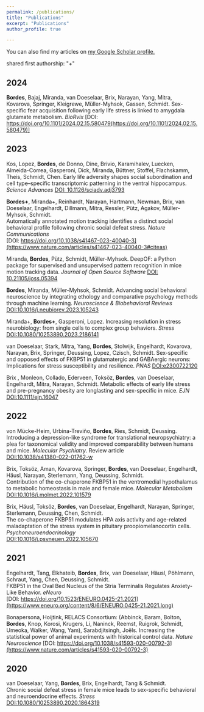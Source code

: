 ```yaml
---
permalink: /publications/
title: "Publications"
excerpt: "Publications"
author_profile: true

---
```


  You can also find my articles on <u><a href="https://scholar.google.com/citations?user=T6pswigAAAAJ&hl=en&oi=ao">my Google Scholar profile</a>.</u>

shared first authorship: "+"
## 2024
**Bordes**, Bajaj, Miranda, van Doeselaar, Brix, Narayan, Yang, Mitra, Kovarova, Springer, Kleigrewe, Müller-Myhsok, Gassen, Schmidt. Sex-specific fear acquisition following early life stress is linked to amygdala glutamate metabolism. *BioRvix* [DOI: https://doi.org/10.1101/2024.02.15.580479(https://doi.org/10.1101/2024.02.15.580479)]


## 2023
Kos, Lopez, **Bordes**, de Donno, Dine, Brivio, Karamihalev, Luecken, Almeida-Correa, Gasperoni, Dick, Miranda, Büttner, Stoffel, Flachskamm, Theis, Schmidt, Chen.
Early life adversity shapes social subordination and cell type–specific transcriptomic patterning in the ventral hippocampus. *Science Advances*
[DOI: 10.1126/sciadv.adj3793](https://www.science.org/doi/full/10.1126/sciadv.adj3793)

**Bordes+**, Miranda+, Reinhardt, Narayan, Hartmann, Newman, Brix, van Doeselaar, Engelhardt, Dillmann, Mitra, Ressler, Pütz, Agakov, Müller-Myhsok, Schmidt.  
Automatically annotated motion tracking identifies a distinct social behavioral profile following chronic social defeat stress. *Nature Communications*  
[DOI: https://doi.org/10.1038/s41467-023-40040-3](https://www.nature.com/articles/s41467-023-40040-3#citeas)

Miranda, **Bordes**, Pütz, Schmidt, Müller-Myhsok.
DeepOF: a Python package for supervised and unsupervised pattern recognition in mice motion tracking data. *Journal of Open Source Software*
[DOI: 10.21105/joss.05394](https://joss.theoj.org/papers/10.21105/joss.05394)

**Bordes**, Miranda, Müller-Myhsok, Schmidt.
Advancing social behavioral neuroscience by integrating ethology and comparative psychology methods through machine learning. *Neuroscience & Biobehavioral Reviews*
[DOI:10.1016/j.neubiorev.2023.105243](https://doi.org/10.1016/j.neubiorev.2023.105243)

Miranda+, **Bordes+**, Gasperoni, Lopez.
Increasing resolution in stress neurobiology: from single cells to complex group behaviors. *Stress*
[DOI:10.1080/10253890.2023.2186141](https://www.tandfonline.com/doi/full/10.1080/10253890.2023.2186141)


van Doeselaar, Stark, Mitra, Yang, **Bordes**, Stolwijk, Engelhardt, Kovarova, Narayan, Brix, Springer, Deussing, Lopez, Czisch, Schmidt.
Sex-specific and opposed effects of FKBP51 in glutamatergic and GABAergic neurons: Implications for stress susceptibility and resilience. *PNAS*
[DOI:e2300722120](https://www.pnas.org/doi/10.1073/pnas.2300722120)


Brix , Monleon, Collado, Ederveen, Toksöz, **Bordes**, van Doeselaar, Engelhardt, Mitra, Narayan, Schmidt.
Metabolic effects of early life stress and pre-pregnancy obesity are longlasting and sex-specific in mice. *EJN*
[DOI:10.1111/ejn.16047](https://onlinelibrary.wiley.com/doi/full/10.1111/ejn.16047)


## 2022
von Mücke-Heim, Urbina-Treviño, **Bordes**, Ries, Schmidt, Deussing.  
Introducing a depression-like syndrome for translational neuropsychiatry: a plea for taxonomical validity and improved comparability between humans and mice. *Molecular Psychiatry*. Review article  
[DOI:10.1038/s41380-022-01762-w](https://www.nature.com/articles/s41380-022-01762-w)

Brix, Toksöz, Aman, Kovarova, Springer, **Bordes**, van Doeselaar, Engelhardt, Häusl, Narayan, Sterlemann, Yang, Deussing, Schmidt.  
Contribution of the co-chaperone FKBP51 in the ventromedial hypothalamus to metabolic homeostasis in male and female mice. *Molecular Metabolism*  
[DOI:10.1016/j.molmet.2022.101579](https://www.sciencedirect.com/science/article/pii/S221287782200148X?via%3Dihub)

Brix, Häusl, Toksöz, **Bordes**, van Doeselaar, Engelhardt, Narayan, Springer, Sterlemann, Deussing, Chen, Schmidt.  
The co-chaperone FKBP51 modulates HPA axis activity and age-related maladaptation of the stress system in pituitary proopiomelanocortin cells. *Psychoneuroendocrinology*  
[DOI:10.1016/j.psyneuen.2022.105670](https://www.sciencedirect.com/science/article/pii/S0306453022000117?via%3Dihub)

## 2021

Engelhardt, Tang, Elkhateib, **Bordes**, Brix, van Doeselaar, Häusl, Pöhlmann, Schraut, Yang, Chen, Deussing, Schmidt.  
FKBP51 in the Oval Bed Nucleus of the Stria Terminalis Regulates Anxiety-Like Behavior. *eNeuro*  
[DOI: https://doi.org/10.1523/ENEURO.0425-21.2021](https://www.eneuro.org/content/8/6/ENEURO.0425-21.2021.long)

Bonapersona, Hoijtink, RELACS Consortium: (Abbinck, Baram, Bolton, **Bordes**, Knop, Korosi, Krugers, Li, Naninck, Reemst, Ruigrok, Schmidt, Umeoka, Walker, Wang, Yam), Sarabdjitsingh, Joëls.
Increasing the statistical power of animal experiments with historical control data. *Nature Neuroscience*
[DOI: https://doi.org/10.1038/s41593-020-00792-3](https://www.nature.com/articles/s41593-020-00792-3)

## 2020

van Doeselaar, Yang, **Bordes**, Brix, Engelhardt, Tang & Schmidt.  
Chronic social defeat stress in female mice leads to sex-specific behavioral and neuroendocrine effects. *Stress*  
[DOI:10.1080/10253890.2020.1864319](https://www.tandfonline.com/doi/full/10.1080/10253890.2020.1864319)

